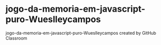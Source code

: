 # jogo-da-memoria-em-javascript-puro-Wueslleycampos
jogo-da-memoria-em-javascript-puro-Wueslleycampos created by GitHub Classroom
